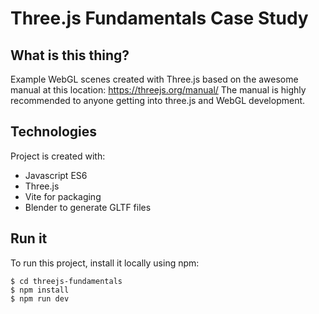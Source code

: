 # Three.js Fundamentals Case Study

## What is this thing?
Example WebGL scenes created with Three.js based on the awesome manual at this location: https://threejs.org/manual/
The manual is highly recommended to anyone getting into three.js and WebGL development.
	
## Technologies
Project is created with:
* Javascript ES6
* Three.js
* Vite for packaging
* Blender to generate GLTF files

## Run it
To run this project, install it locally using npm:

```
$ cd threejs-fundamentals
$ npm install
$ npm run dev
```